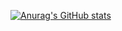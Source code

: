 [![Anurag's GitHub stats](https://github-readme-stats.vercel.app/api?username=bootsareme)](https://github.com/anuraghazra/github-readme-stats)
